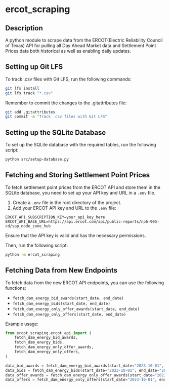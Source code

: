 # ercot_scraping
## Description
A python module to scrape data from the ERCOT(Electric Reliability Council of Texas) API for pulling all Day Ahead Market data and Settlement Point Prices data both historical as well as enabling daily updates. 


## Setting up Git LFS

To track .csv files with Git LFS, run the following commands:

```sh
git lfs install
git lfs track "*.csv"
```

Remember to commit the changes to the .gitattributes file:

```sh
git add .gitattributes
git commit -m "Track .csv files with Git LFS"
```

## Setting up the SQLite Database

To set up the SQLite database with the required tables, run the following script:

```sh
python src/setup-database.py
```

## Fetching and Storing Settlement Point Prices

To fetch settlement point prices from the ERCOT API and store them in the SQLite database, you need to set up your API key and URL in a `.env` file.

1. Create a `.env` file in the root directory of the project.
2. Add your ERCOT API key and URL to the `.env` file:

```env
ERCOT_API_SUBSCRIPTION_KEY=your_api_key_here
ERCOT_API_BASE_URL=https://api.ercot.com/api/public-reports/np6-905-cd/spp_node_zone_hub
```

Ensure that the API key is valid and has the necessary permissions.

Then, run the following script:

```sh
python -m ercot_scraping
```

## Fetching Data from New Endpoints

To fetch data from the new ERCOT API endpoints, you can use the following functions:

- `fetch_dam_energy_bid_awards(start_date, end_date)`
- `fetch_dam_energy_bids(start_date, end_date)`
- `fetch_dam_energy_only_offer_awards(start_date, end_date)`
- `fetch_dam_energy_only_offers(start_date, end_date)`

Example usage:

```python
from ercot_scraping.ercot_api import (
    fetch_dam_energy_bid_awards,
    fetch_dam_energy_bids,
    fetch_dam_energy_only_offer_awards,
    fetch_dam_energy_only_offers,
)

data_bid_awards = fetch_dam_energy_bid_awards(start_date="2023-10-01", end_date="2023-10-02")
data_bids = fetch_dam_energy_bids(start_date="2023-10-01", end_date="2023-10-02")
data_offer_awards = fetch_dam_energy_only_offer_awards(start_date="2023-10-01", end_date="2023-10-02")
data_offers = fetch_dam_energy_only_offers(start_date="2023-10-01", end_date="2023-10-02")
```
